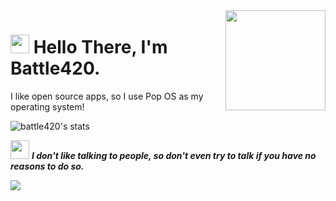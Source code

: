 <img align="right" src="https://media.giphy.com/media/d31vTpVi1LAcDvdm/giphy.gif" height="160px" width="auto">

<h1 align="left"><img src="https://raw.githubusercontent.com/sidbelbase/sidbelbase/master/wave.gif" width="30px"><strong> Hello There, I'm Battle420.</a></strong>
</h1>
I like open source apps, so I use Pop OS as my operating system!
<br>


![battle420's stats](https://github-readme-stats.vercel.app/api?username=Battle420&bg_color=808080&hide_border=true&line_height=25&title_color=0c0c0d&text_color=141414&hide=["issues","prs"])

<img src="https://media.giphy.com/media/RhwkGhrlj3NVSOxWSN/giphy.gif" height="30"> <em><b>I don't like talking to people, so don't even try to talk if you have no reasons to do so.</b> </em>

![](https://visitor-badge.glitch.me/badge?page_id=Battlle420)
